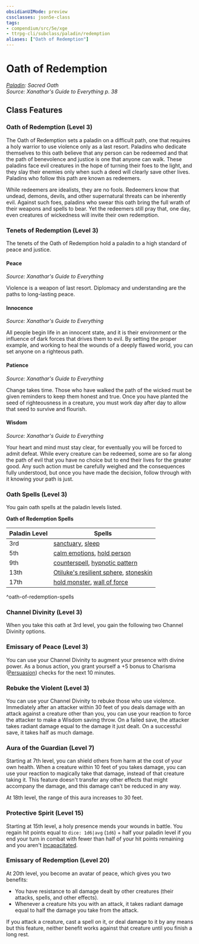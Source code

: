 ```yaml
---
obsidianUIMode: preview
cssclasses: json5e-class
tags:
- compendium/src/5e/xge
- ttrpg-cli/subclass/paladin/redemption
aliases: ["Oath of Redemption"]
---
```

# Oath of Redemption
*[Paladin](paladin.md): Sacred Oath*  
*Source: Xanathar's Guide to Everything p. 38*  


## Class Features

### Oath of Redemption (Level 3)

The Oath of Redemption sets a paladin on a difficult path, one that requires a holy warrior to use violence only as a last resort. Paladins who dedicate themselves to this oath believe that any person can be redeemed and that the path of benevolence and justice is one that anyone can walk. These paladins face evil creatures in the hope of turning their foes to the light, and they slay their enemies only when such a deed will clearly save other lives. Paladins who follow this path are known as redeemers.

While redeemers are idealists, they are no fools. Redeemers know that undead, demons, devils, and other supernatural threats can be inherently evil. Against such foes, paladins who swear this oath bring the full wrath of their weapons and spells to bear. Yet the redeemers still pray that, one day, even creatures of wickedness will invite their own redemption.

### Tenets of Redemption (Level 3)

The tenets of the Oath of Redemption hold a paladin to a high standard of peace and justice.

#### Peace
_Source: Xanathar's Guide to Everything_

Violence is a weapon of last resort. Diplomacy and understanding are the paths to long-lasting peace.

#### Innocence
_Source: Xanathar's Guide to Everything_

All people begin life in an innocent state, and it is their environment or the influence of dark forces that drives them to evil. By setting the proper example, and working to heal the wounds of a deeply flawed world, you can set anyone on a righteous path.

#### Patience
_Source: Xanathar's Guide to Everything_

Change takes time. Those who have walked the path of the wicked must be given reminders to keep them honest and true. Once you have planted the seed of righteousness in a creature, you must work day after day to allow that seed to survive and flourish.

#### Wisdom
_Source: Xanathar's Guide to Everything_

Your heart and mind must stay clear, for eventually you will be forced to admit defeat. While every creature can be redeemed, some are so far along the path of evil that you have no choice but to end their lives for the greater good. Any such action must be carefully weighed and the consequences fully understood, but once you have made the decision, follow through with it knowing your path is just.

### Oath Spells (Level 3)

You gain oath spells at the paladin levels listed.

**Oath of Redemption Spells**

| Paladin Level | Spells |
|---------------|--------|
| 3rd | [sanctuary](compendium/spells/sanctuary.md), [sleep](compendium/spells/sleep.md) |
| 5th | [calm emotions](compendium/spells/calm-emotions.md), [hold person](compendium/spells/hold-person.md) |
| 9th | [counterspell](compendium/spells/counterspell.md), [hypnotic pattern](compendium/spells/hypnotic-pattern.md) |
| 13th | [Otiluke's resilient sphere](compendium/spells/otilukes-resilient-sphere.md), [stoneskin](compendium/spells/stoneskin.md) |
| 17th | [hold monster](compendium/spells/hold-monster.md), [wall of force](compendium/spells/wall-of-force.md) |
^oath-of-redemption-spells

### Channel Divinity (Level 3)

When you take this oath at 3rd level, you gain the following two Channel Divinity options.

### Emissary of Peace (Level 3)

You can use your Channel Divinity to augment your presence with divine power. As a bonus action, you grant yourself a +5 bonus to Charisma ([Persuasion](/compendium/rules/skills.md#Persuasion)) checks for the next 10 minutes.

### Rebuke the Violent (Level 3)

You can use your Channel Divinity to rebuke those who use violence. Immediately after an attacker within 30 feet of you deals damage with an attack against a creature other than you, you can use your reaction to force the attacker to make a Wisdom saving throw. On a failed save, the attacker takes radiant damage equal to the damage it just dealt. On a successful save, it takes half as much damage.

### Aura of the Guardian (Level 7)

Starting at 7th level, you can shield others from harm at the cost of your own health. When a creature within 10 feet of you takes damage, you can use your reaction to magically take that damage, instead of that creature taking it. This feature doesn't transfer any other effects that might accompany the damage, and this damage can't be reduced in any way.

At 18th level, the range of this aura increases to 30 feet.

### Protective Spirit (Level 15)

Starting at 15th level, a holy presence mends your wounds in battle. You regain hit points equal to `dice: 1d6|avg` (`1d6`) + half your paladin level if you end your turn in combat with fewer than half of your hit points remaining and you aren't [incapacitated](/compendium/rules/conditions.md#incapacitated).

### Emissary of Redemption (Level 20)

At 20th level, you become an avatar of peace, which gives you two benefits:

- You have resistance to all damage dealt by other creatures (their attacks, spells, and other effects).  
- Whenever a creature hits you with an attack, it takes radiant damage equal to half the damage you take from the attack.  

If you attack a creature, cast a spell on it, or deal damage to it by any means but this feature, neither benefit works against that creature until you finish a long rest.